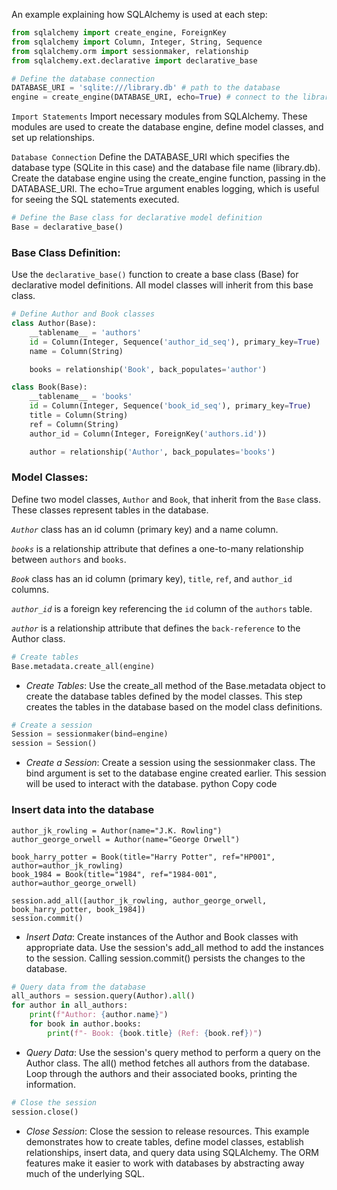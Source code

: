 An example explaining how SQLAlchemy is used at each step:

``` python
from sqlalchemy import create_engine, ForeignKey
from sqlalchemy import Column, Integer, String, Sequence
from sqlalchemy.orm import sessionmaker, relationship
from sqlalchemy.ext.declarative import declarative_base

# Define the database connection
DATABASE_URI = 'sqlite:///library.db' # path to the database
engine = create_engine(DATABASE_URI, echo=True) # connect to the library database
```
`Import Statements` Import necessary modules from SQLAlchemy. These modules are used to create the database engine, define model classes, and set up relationships.

`Database Connection`
Define the DATABASE_URI which specifies the database type (SQLite in this case) and the database file name (library.db). Create the database engine using the create_engine function, passing in the DATABASE_URI. The echo=True argument enables logging, which is useful for seeing the SQL statements executed.

```python
# Define the Base class for declarative model definition
Base = declarative_base()
```
### Base Class Definition: 
Use the `declarative_base()` function to create a base class (Base) for declarative model definitions. All model classes will inherit from this base class.

```python
# Define Author and Book classes
class Author(Base):
    __tablename__ = 'authors'
    id = Column(Integer, Sequence('author_id_seq'), primary_key=True)
    name = Column(String)

    books = relationship('Book', back_populates='author')

class Book(Base):
    __tablename__ = 'books'
    id = Column(Integer, Sequence('book_id_seq'), primary_key=True)
    title = Column(String)
    ref = Column(String)
    author_id = Column(Integer, ForeignKey('authors.id'))

    author = relationship('Author', back_populates='books')
```
### Model Classes: 
Define two model classes, `Author` and `Book`, that inherit from the `Base` class. These classes represent tables in the database.

*`Author`* class has an id column (primary key) and a name column.

*`books`* is a relationship attribute that defines a one-to-many relationship between `authors` and `books`.

*`Book`* class has an id column (primary key), `title`, `ref`, and `author_id` columns.

*`author_id`* is a foreign key referencing the `id` column of the `authors` table.

*`author`* is a relationship attribute that defines the `back-reference` to the Author class.

``` python
# Create tables
Base.metadata.create_all(engine)
```
- *Create Tables*: 
Use the create_all method of the Base.metadata object to create the database tables defined by the model classes. This step creates the tables in the database based on the model class definitions.
```python
# Create a session
Session = sessionmaker(bind=engine)
session = Session()
```
- *Create a Session*: Create a session using the sessionmaker class. The bind argument is set to the database engine created earlier. This session will be used to interact with the database.
python
Copy code
### Insert data into the database
```
author_jk_rowling = Author(name="J.K. Rowling")
author_george_orwell = Author(name="George Orwell")

book_harry_potter = Book(title="Harry Potter", ref="HP001", author=author_jk_rowling)
book_1984 = Book(title="1984", ref="1984-001", author=author_george_orwell)

session.add_all([author_jk_rowling, author_george_orwell, book_harry_potter, book_1984])
session.commit()
```
- *Insert Data*: Create instances of the Author and Book classes with appropriate data. Use the session's add_all method to add the instances to the session. Calling session.commit() persists the changes to the database.
```python
# Query data from the database
all_authors = session.query(Author).all()
for author in all_authors:
    print(f"Author: {author.name}")
    for book in author.books:
        print(f"- Book: {book.title} (Ref: {book.ref})")
```
- *Query Data*: Use the session's query method to perform a query on the Author class. The all() method fetches all authors from the database. Loop through the authors and their associated books, printing the information.
```python
# Close the session
session.close()
```
- *Close Session*: Close the session to release resources.
This example demonstrates how to create tables, define model classes, establish relationships, insert data, and query data using SQLAlchemy. The ORM features make it easier to work with databases by abstracting away much of the underlying SQL.